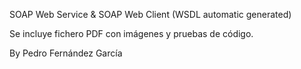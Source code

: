 SOAP Web Service & SOAP Web Client (WSDL automatic generated)

Se incluye fichero PDF con imágenes y pruebas de código.

By Pedro Fernández García
